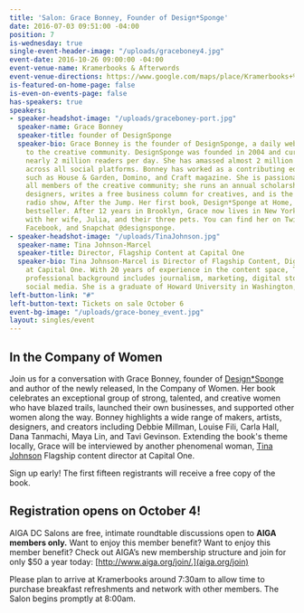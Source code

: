 ```yaml
---
title: 'Salon: Grace Bonney, Founder of Design*Sponge'
date: 2016-07-03 09:51:00 -04:00
position: 7
is-wednesday: true
single-event-header-image: "/uploads/graceboney4.jpg"
event-date: 2016-10-26 09:00:00 -04:00
event-venue-name: Kramerbooks & Afterwords
event-venue-directions: https://www.google.com/maps/place/Kramerbooks+%26+Afterwords+Cafe/@38.9108193,-77.0459355,17z/data=!3m1!4b1!4m5!3m4!1s0x89b7b7c63dc61715:0x6197332ff8e08d48!8m2!3d38.9108193!4d-77.0437468
is-featured-on-home-page: false
is-even-on-events-page: false
has-speakers: true
speakers:
- speaker-headshot-image: "/uploads/graceboney-port.jpg"
  speaker-name: Grace Bonney
  speaker-title: founder of DesignSponge
  speaker-bio: Grace Bonney is the founder of DesignSponge, a daily website dedicated
    to the creative community. DesignSponge was founded in 2004 and currently reaches
    nearly 2 million readers per day. She has amassed almost 2 million combined followers
    across all social platforms. Bonney has worked as a contributing editor at publications
    such as House & Garden, Domino, and Craft magazine. She is passionate about supporting
    all members of the creative community; she runs an annual scholarship for up-and-coming
    designers, writes a free business column for creatives, and is the host of a weekly
    radio show, After the Jump. Her first book, Design*Sponge at Home, is a national
    bestseller. After 12 years in Brooklyn, Grace now lives in New York’s Hudson Valley
    with her wife, Julia, and their three pets. You can find her on Twitter, Instagram,
    Facebook, and Snapchat @designsponge.
- speaker-headshot-image: "/uploads/TinaJohnson.jpg"
  speaker-name: Tina Johnson-Marcel
  speaker-title: Director, Flagship Content at Capital One
  speaker-bio: Tina Johnson-Marcel is Director of Flagship Content, Digital Design
    at Capital One. With 20 years of experience in the content space, Tina’s diverse
    professional background includes journalism, marketing, digital storytelling and
    social media. She is a graduate of Howard University in Washington, D.C.
left-button-link: "#"
left-button-text: Tickets on sale October 6
event-bg-image: "/uploads/grace-boney_event.jpg"
layout: singles/event
---
```


## In the Company of Women

Join us for a conversation with Grace Bonney, founder of [Design\*Sponge](http://www.designsponge.com/) and author of the newly released, In the Company of Women. Her book celebrates an exceptional group of strong, talented, and creative women who have blazed trails, launched their own businesses, and supported other women along the way. Bonney highlights a wide range of makers, artists, designers, and creators including Debbie Millman, Louise Fili, Carla Hall, Dana Tanmachi, Maya Lin, and Tavi Gevinson. Extending the book's theme locally, Grace will be interviewed by another phenomenal woman, [Tina Johnson](https://www.linkedin.com/in/tjmarcel) Flagship content director at Capital One.

Sign up early! The first fifteen registrants will receive a free copy of the book.

## Registration opens on October 4!

AIGA DC Salons are free, intimate roundtable discussions open to **AIGA members only.** Want to enjoy this member benefit? Want to enjoy this member benefit? Check out AIGA’s new membership structure and join for only $50 a year today: [http://www.aiga.org/join/.](aiga.org/join)

Please plan to arrive at Kramerbooks around 7:30am to allow time to purchase breakfast refreshments and network with other members. The Salon begins promptly at 8:00am.